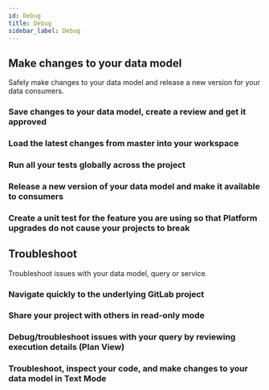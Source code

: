 ```yaml
---
id: Debug
title: Debug
sidebar_label: Debug
---
```


## Make changes to your data model

Safely make changes to your data model and release a new version for your data consumers.

### Save changes to your data model, create a review and get it approved

### Load the latest changes from master into your workspace

### Run all your tests globally across the project

### Release a new version of your data model and make it available to consumers

### Create a unit test for the feature you are using so that Platform upgrades do not cause your projects to break

## Troubleshoot

Troubleshoot issues with your data model, query or service.

### Navigate quickly to the underlying GitLab project

### Share your project with others in read-only mode

### Debug/troubleshoot issues with your query by reviewing execution details (Plan View)

### Troubleshoot, inspect your code, and make changes to your data model in Text Mode


